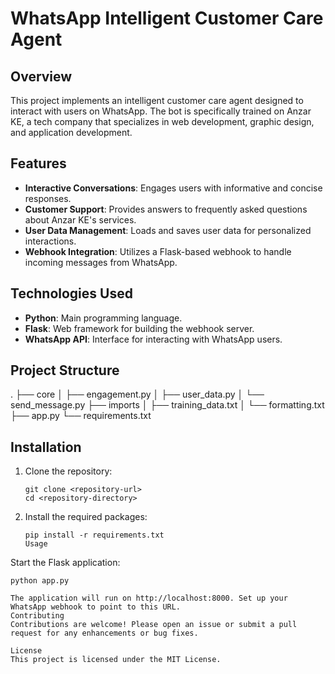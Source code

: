 # WhatsApp Intelligent Customer Care Agent

## Overview

This project implements an intelligent customer care agent designed to interact with users on WhatsApp. The bot is specifically trained on Anzar KE, a tech company that specializes in web development, graphic design, and application development.

## Features

- **Interactive Conversations**: Engages users with informative and concise responses.
- **Customer Support**: Provides answers to frequently asked questions about Anzar KE's services.
- **User Data Management**: Loads and saves user data for personalized interactions.
- **Webhook Integration**: Utilizes a Flask-based webhook to handle incoming messages from WhatsApp.

## Technologies Used

- **Python**: Main programming language.
- **Flask**: Web framework for building the webhook server.
- **WhatsApp API**: Interface for interacting with WhatsApp users.

## Project Structure

. ├── core │ ├── engagement.py │ ├── user_data.py │ └── send_message.py ├── imports │ ├── training_data.txt │ └── formatting.txt ├── app.py └── requirements.txt

## Installation

1. Clone the repository:

   ```
   git clone <repository-url>
   cd <repository-directory>

   ```

2. Install the required packages:
   ```
   pip install -r requirements.txt
   Usage
   ```

Start the Flask application:

```
python app.py

The application will run on http://localhost:8000. Set up your WhatsApp webhook to point to this URL.
Contributing
Contributions are welcome! Please open an issue or submit a pull request for any enhancements or bug fixes.

License
This project is licensed under the MIT License.

```
